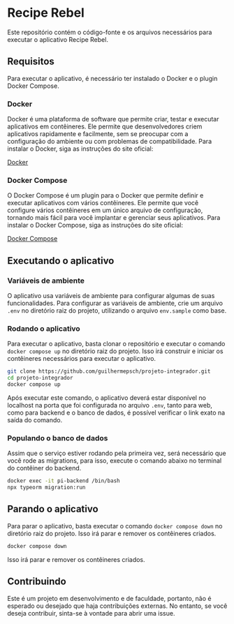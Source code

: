 # Recipe Rebel

Este repositório contém o código-fonte e os arquivos necessários para executar o aplicativo Recipe Rebel.

## Requisitos

Para executar o aplicativo, é necessário ter instalado o Docker e o plugin Docker Compose.

### Docker

Docker é uma plataforma de software que permite criar, testar e executar aplicativos em contêineres. Ele permite que desenvolvedores criem aplicativos rapidamente e facilmente, sem se preocupar com a configuração do ambiente ou com problemas de compatibilidade. Para instalar o Docker, siga as instruções do site oficial:

[Docker](https://docs.docker.com/engine/install/)

### Docker Compose

O Docker Compose é um plugin para o Docker que permite definir e executar aplicativos com vários contêineres. Ele permite que você configure vários contêineres em um único arquivo de configuração, tornando mais fácil para você implantar e gerenciar seus aplicativos. Para instalar o Docker Compose, siga as instruções do site oficial:

[Docker Compose](https://docs.docker.com/compose/install/)

## Executando o aplicativo

### Variáveis de ambiente

O aplicativo usa variáveis de ambiente para configurar algumas de suas funcionalidades. Para configurar as variáveis de ambiente, crie um arquivo `.env` no diretório raiz do projeto, utilizando o arquivo `env.sample` como base.

### Rodando o aplicativo

Para executar o aplicativo, basta clonar o repositório e executar o comando `docker compose up` no diretório raiz do projeto. Isso irá construir e iniciar os contêineres necessários para executar o aplicativo.

```bash
git clone https://github.com/guilhermepsch/projeto-integrador.git
cd projeto-integrador
docker compose up
```

Após executar este comando, o aplicativo deverá estar disponível no localhost na porta que foi configurada no arquivo `.env`, tanto para web, como para backend e o banco de dados, é possível verificar o link exato na saída do comando.

### Populando o banco de dados

Assim que o serviço estiver rodando pela primeira vez, será necessário que você rode as migrations, para isso, execute o comando abaixo no terminal do contêiner do backend.

```bash
docker exec -it pi-backend /bin/bash
npx typeorm migration:run 
```

## Parando o aplicativo

Para parar o aplicativo, basta executar o comando `docker compose down` no diretório raiz do projeto. Isso irá parar e remover os contêineres criados.

```bash
docker compose down
```

Isso irá parar e remover os contêineres criados.

## Contribuindo

Este é um projeto em desenvolvimento e de faculdade, portanto, não é esperado ou desejado que haja contribuições externas. No entanto, se você deseja contribuir, sinta-se à vontade para abrir uma issue.
